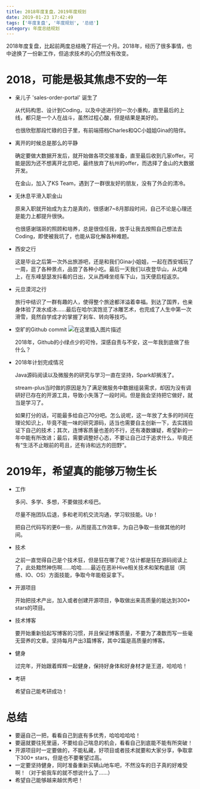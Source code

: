 ```yaml
---
title: 2018年度复盘，2019年度规划
date: 2019-01-23 17:42:49
tags: ['年度复盘', '年度规划', '总结']
category: 年度总结规划
---
```



2018年度复盘，比起前两度总结晚了将近一个月。2018年，经历了很多事情，也中途换了一份新工作，但追求技术的心仍然没有改变。

# **2018，可能是极其焦虑不安的一年**

- 亲儿子 'sales-order-portal' 诞生了

	从代码构思、设计到Coding，以及中途进行的一次小重构，直至最后的上线，都只是一个人在战斗，虽然过程心酸，但是结果是美好的。

	也很欣慰那段忙碌的日子里，有前端搭档Charles和QC小姐姐Gina的陪伴。
<!-- more -->
- 离开的时候总是那么的平静

	确定要做大数据开发后，就开始做各项交接准备，直至最后收到几家offer。可能是因为还不想离开北京吧，最终放弃了杭州的offer，而选择了金山的大数据开发。

	在金山，加入了KS Team，遇到了一群很友好的朋友，没有了外企的清冷。

- 无休息平滑入职金山

	原来入职就开始成为主力是真的，很感谢7~8月那段时间，自己不论是心理还是能力上都提升很快。

	也很感谢瑞哥的照顾和培养，总是很信任我，放手让我去按照自己想法去Coding，即使被我坑了，也能从容化解各种难题。

- 西安之行

	这是毕业之后第一次外出旅游吧，还是和我们Gina小姐姐，一起在西安城玩了一周，逛了各种景点，品尝了各种小吃。最后一天我们以夜登华山，从北峰上，在东峰瑟瑟发抖看的日出，又从西峰坐缆车下山，当天便启程返京。

- 元旦漠河之行

	旅行中结识了一群有趣的人，使得整个旅途都洋溢着幸福。到达了国界，也亲身体验了泼水成冰……最后在哈尔滨饱览了冰雕艺术，也完成了人生中第一次滑雪，竟然自学成才的掌握了刹车、转向等技巧。

- 空旷的Github commit
![在这里插入图片描述](https://github.com/buildupchao/ImgStore/blob/master/blog/github-commit-2018.png?raw=true)

	2018年，Github的小绿点少的可怜，深感自责与不安，这一年我到底做了些什么？

- 2018年计划完成情况

	Java源码阅读以及微服务的研究与学习一直在坚持，Spark却搁浅了。

	stream-plus当时做的原因是为了满足微服务中数据组装需求，却因为没有调研好已存在的开源工具，导致小失落了一段时间。但是我会坚持把它做好，就当是学习了。

	如果打分的话，可能最多给自己70分吧。怎么说呢，这一年放了太多的时间在理论知识上，毕竟不能一味的研究源码，适当也需要自主创新一下，去实践验证下自己的技术；其次，连博客质量也差的不行，还有凑数嫌疑，希望新的一年中能有所改进；最后，需要调整好心态，不要让自己过于追求什么，毕竟还有“生活不止眼前的苟且，还有诗和远方的田野”。

# **2019年，希望真的能够万物生长**

- 工作

	多问、多学、多想，不要做技术哑巴。

	尽量不拖团队后退，多和老司机交流沟通，学习软技能。Up！

	把自己代码写的更6一些，从而提高工作效率，为自己争取一些做其他的时间。

- 技术

	之前一直觉得自己是个技术狂，但是狂在哪了呢？估计都是狂在源码阅读上了，此处黯然神伤啊……哈哈……最近在恶补Hive相关技术和架构底层（网络、IO、OS）方面技能，争取今年能稳妥拿下。

- 开源项目

	开始把技术产出，加入或者创建开源项目，争取做出来高质量的能达到300+ stars的项目。

- 技术博客

	要开始重新拾起写博客的习惯，并且保证博客质量，不要为了凑数而写一些毫无营养的文章。坚持每月产出3篇博客，其中2篇是高质量的博客。

- 健身

	过完年，开始跟着辉辉一起健身，保持好身体和好身材才是王道，哈哈哈！

- 考研

	希望自己能考研成功！

# **总结**

- 要逼自己一把，看看自己到底有多优秀，哈哈哈哈哈！
- 要逼就要往死里逼，不要给自己喘息的机会，看看自己到底能不能有所突破！
- 开源项目时一定要做的，不能私藏，好项目或者技术就要和大家分享，争取拿下300+ stars，但是也不要奢望过高。
- 一定要坚持健身，同时准备重新买辆山地车吧，不然没车的日子真的好难受啊！（对于偷我车的就不想说什么了……）
- 希望自己能够越来越优秀吧！
